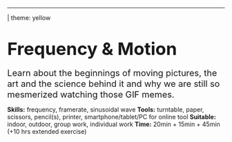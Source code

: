 <f-scene grid width="300" height="300">
  <f-spinner>
  	<f-box />
  </f-spinner>
</f-scene>

---

| theme: yellow

# <big><big>Frequency & Motion</big></big>

<big><big>Learn about the beginnings of moving pictures, the art and the science behind it and why we are still so mesmerized watching those GIF memes.</big></big>

**Skills:** frequency, framerate, sinusoidal wave
**Tools:** turntable, paper, scissors, pencil(s), printer, smartphone/tablet/PC for online tool
**Suitable:** indoor, outdoor, group work, individual work
**Time:** 20min + 15min + 45min (+10 hrs extended exercise)